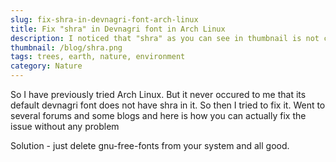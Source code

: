 ```yaml
---
slug: fix-shra-in-devnagri-font-arch-linux
title: Fix "shra" in Devnagri font in Arch Linux
description: I noticed that "shra" as you can see in thumbnail is not correctly rendered in the arch linux when tried to look up my own name in devnagri script so tried different ways to resolve this issue and the reason of the problem was really dumb.
thumbnail: /blog/shra.png
tags: trees, earth, nature, environment
category: Nature
---
```


So I have previously tried Arch Linux. But it never occured to me that its default devnagri font does not have shra in it. So then I tried to fix it. Went to several forums and some blogs and here is how you can actually fix the issue without any problem

Solution - just delete gnu-free-fonts from your system and all good.
